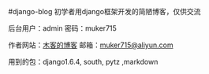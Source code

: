 #django-blog
初学者用django框架开发的简陋博客，仅供交流

后台用户：admin 密码：muker715

作者网站：[木客的博客](http://muker.net) 邮箱：muker715@aliyun.com

用到的包：django1.6.4, south, pytz ,markdown